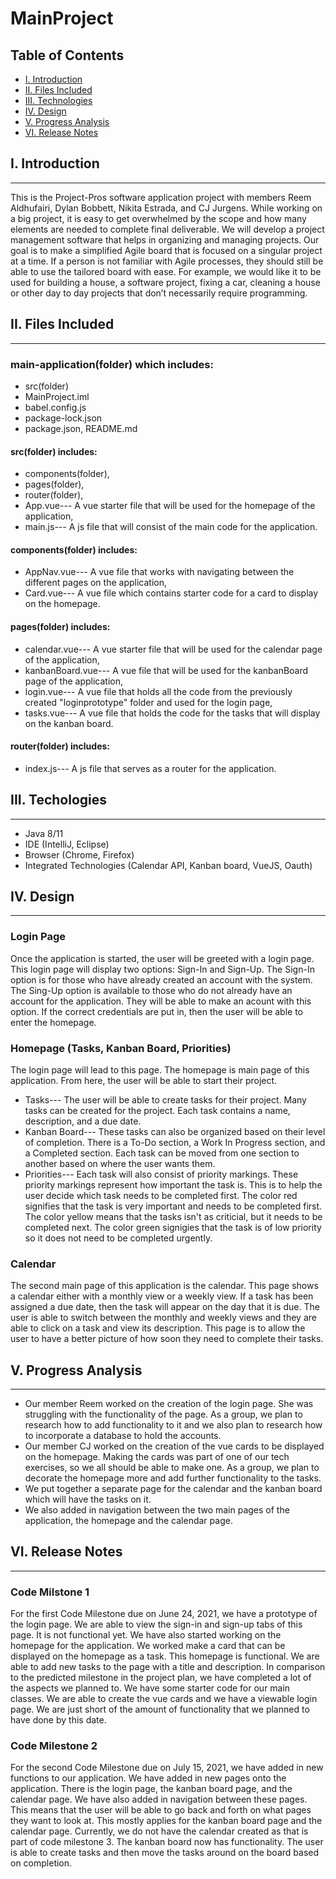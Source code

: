 # MainProject
## Table of Contents
* [I. Introduction](#introduction)
* [II. Files Included](#files-included)
* [III. Technologies](#technologies)
* [IV. Design](#design)
* [V. Progress Analysis](#progress-analysis)
* [VI. Release Notes](#release-notes)
## I. Introduction
-------------------
This is the Project-Pros software application project with members Reem Aldhufairi, Dylan Bobbett, Nikita Estrada, and CJ Jurgens. While working on a big project, it is easy to get overwhelmed by the scope and how many elements are needed to complete final deliverable. We will develop a project management software that helps in organizing and managing projects. Our goal is to make a simplified Agile board that is focused on a singular project at a time. If a person is not familiar with Agile processes, they should still be able to use the tailored board with ease. For example, we would like it to be used for building a house, a software project, fixing a car, cleaning a house or other day to day projects that don’t necessarily require programming. 
## II. Files Included
------------------
### main-application(folder) which includes: 
* src(folder)
* MainProject.iml
* babel.config.js
* package-lock.json
* package.json, 
README.md 
#### src(folder) includes: 
* components(folder),
* pages(folder),
* router(folder),
* App.vue---                     A vue starter file that will be used for the homepage of the application,
* main.js---                     A js file that will consist of the main code for the application.
#### components(folder) includes:
* AppNav.vue---                   A vue file that works with navigating between the different pages on the application,
* Card.vue---                     A vue file which contains starter code for a card to display on the homepage.
#### pages(folder) includes:
* calendar.vue---               A vue starter file that will be used for the calendar page of the application,
* kanbanBoard.vue---            A vue file that will be used for the kanbanBoard page of the application,
* login.vue---                  A vue file that holds all the code from the previously created "loginprototype" folder and used for the login page,
* tasks.vue---                  A vue file that holds the code for the tasks that will display on the kanban board.
#### router(folder) includes:
* index.js---                   A js file that serves as a router for the application.                    
## III. Techologies
-------------------
* Java 8/11
* IDE (IntelliJ, Eclipse)
* Browser (Chrome, Firefox)
* Integrated Technologies (Calendar API, Kanban board, VueJS, Oauth)
## IV. Design
-----------
### Login Page
Once the application is started, the user will be greeted with a login page. This login page will display two options: Sign-In and Sign-Up. The Sign-In option is for those who have already created an account with the system. The Sing-Up option is available to those who do not already have an account for the application. They will be able to make an acount with this option. If the correct credentials are put in, then the user will be able to enter the homepage.
### Homepage (Tasks, Kanban Board, Priorities) 
The login page will lead to this page. The homepage is main page of this application. From here, the user will be able to start their project. 
* Tasks--- The user will be able to create tasks for their project. Many tasks can be created for the project. Each task contains a name, description, and a due date.
* Kanban Board--- These tasks can also be organized based on their level of completion. There is a To-Do section, a Work In Progress section, and a Completed section. Each task can be moved from one section to another based on where the user wants them. 
* Priorities--- Each task will also consist of priority markings. These priority markings represent how important the task is. This is to help the user decide which task needs to be completed first. The color red signifies that the task is very important and needs to be completed first. The color yellow means that the tasks isn't as criticial, but it needs to be completed next. The color green signigies that the task is of low priority so it does not need to be completed urgently. 
### Calendar
The second main page of this application is the calendar. This page shows a calendar either with a monthly view or a weekly view. If a task has been assigned a due date, then the task will appear on the day that it is due. The user is able to switch between the monthly and weekly views and they are able to click on a task and view its description. This page is to allow the user to have a better picture of how soon they need to complete their tasks.

## V. Progress Analysis
----------------------
* Our member Reem worked on the creation of the login page. She was struggling with the functionality of the page. As a group, we plan to research how to add functionality to it and we also plan to research how to incorporate a database to hold the accounts.
* Our member CJ worked on the creation of the vue cards to be displayed on the homepage. Making the cards was part of one of our tech exercises, so we all should be able to make one. As a group, we plan to decorate the homepage more and add further functionality to the tasks.
* We put together a separate page for the calendar and the kanban board which will have the tasks on it.
* We also added in navigation between the two main pages of the application, the homepage and the calendar page.

## VI. Release Notes
-------------------
### Code Milstone 1
For the first Code Milestone due on June 24, 2021, we have a prototype of the login page. We are able to view the sign-in and sign-up tabs of this page. It is not functional yet. We have also started working on the homepage for the application. We worked make a card that can be displayed on the homepage as a task. This homepage is functional. We are able to add new tasks to the page with a title and description. In comparison to the predicted milestone in the project plan, we have completed a lot of the aspects we planned to. We have some starter code for our main classes. We are able to create the vue cards and we have a viewable login page. We are just short of the amount of functionality that we planned to have done by this date.
### Code Milestone 2
For the second Code Milestone due on July 15, 2021, we have added in new functions to our application. We have added in new pages onto the application. There is the login page, the kanban board page, and the calendar page. We have also added in navigation between these pages. This means that the user will be able to go back and forth on what pages they want to look at. This mostly applies for the kanban board page and the calendar page. Currently, we do not have the calendar created as that is part of code milestone 3. The kanban board now has functionality. The user is able to create tasks and then move the tasks around on the board based on completion.
